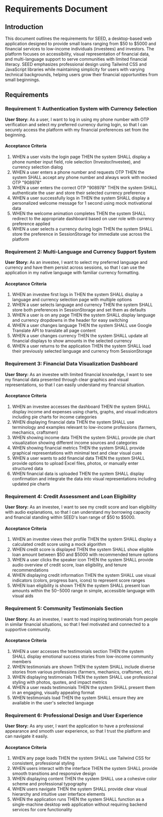 # Requirements Document

## Introduction

This document outlines the requirements for SEED, a desktop-based web application designed to provide small loans ranging from $50 to $5000 and financial services to low-income individuals (investees) and investors. The platform focuses on accessibility, visual representation of financial data, and multi-language support to serve communities with limited financial literacy. SEED emphasizes professional design using Tailwind CSS and JavaScript libraries while maintaining simplicity for users with varying technical backgrounds, helping users grow their financial opportunities from small beginnings.

## Requirements

### Requirement 1: Authentication System with Currency Selection

**User Story:** As a user, I want to log in using my phone number with OTP verification and select my preferred currency during login, so that I can securely access the platform with my financial preferences set from the beginning.

#### Acceptance Criteria

1. WHEN a user visits the login page THEN the system SHALL display a phone number input field, role selection (Investor/Investee), and currency selection dialog
2. WHEN a user enters a phone number and requests OTP THEN the system SHALL accept any phone number and always work with mocked OTP "908978"
3. WHEN a user enters the correct OTP "908978" THEN the system SHALL authenticate the user and store their selected currency preference
4. WHEN a user successfully logs in THEN the system SHALL display a personalized welcome message for 1 second using mock motivational data
5. WHEN the welcome animation completes THEN the system SHALL redirect to the appropriate dashboard based on user role with currency preference applied
6. WHEN a user selects a currency during login THEN the system SHALL store the preference in SessionStorage for immediate use across the platform

### Requirement 2: Multi-Language and Currency Support System

**User Story:** As an investee, I want to select my preferred language and currency and have them persist across sessions, so that I can use the application in my native language with familiar currency formatting.

#### Acceptance Criteria

1. WHEN an investee first logs in THEN the system SHALL display a language and currency selection page with multiple options
2. WHEN a user selects language and currency THEN the system SHALL store both preferences in SessionStorage and set them as defaults
3. WHEN a user is on any page THEN the system SHALL display language and currency dropdowns in the header for easy switching
4. WHEN a user changes language THEN the system SHALL use Google Translate API to translate all page content
5. WHEN a user changes currency THEN the system SHALL update all financial displays to show amounts in the selected currency
6. WHEN a user returns to the application THEN the system SHALL load their previously selected language and currency from SessionStorage

### Requirement 3: Financial Data Visualization Dashboard

**User Story:** As an investee with limited financial knowledge, I want to see my financial data presented through clear graphics and visual representations, so that I can easily understand my financial situation.

#### Acceptance Criteria

1. WHEN an investee accesses the dashboard THEN the system SHALL display income and expenses using charts, graphs, and visual indicators including pie charts for income categories
2. WHEN displaying financial data THEN the system SHALL use terminology and examples relevant to low-income professions (farmers, mechanics, craftsmen)
3. WHEN showing income data THEN the system SHALL provide pie chart visualization showing different income sources and categories
4. WHEN showing financial metrics THEN the system SHALL provide graphical representations with minimal text and clear visual cues
5. WHEN a user wants to add financial data THEN the system SHALL provide options to upload Excel files, photos, or manually enter structured data
6. WHEN financial data is uploaded THEN the system SHALL display confirmation and integrate the data into visual representations including updated pie charts

### Requirement 4: Credit Assessment and Loan Eligibility

**User Story:** As an investee, I want to see my credit score and loan eligibility with audio explanations, so that I can understand my borrowing capacity and financial standing within SEED's loan range of $50 to $5000.

#### Acceptance Criteria

1. WHEN an investee views their profile THEN the system SHALL display a calculated credit score using a mock algorithm
2. WHEN credit score is displayed THEN the system SHALL show eligible loan amount between $50 and $5000 with recommended tenure options
3. WHEN a user clicks the speaker icon THEN the system SHALL provide audio overview of credit score, loan eligibility, and tenure recommendations
4. WHEN displaying credit information THEN the system SHALL use visual indicators (colors, progress bars, icons) to represent score ranges
5. WHEN loan eligibility is shown THEN the system SHALL present loan amounts within the $50-$5000 range in simple, accessible language with visual aids

### Requirement 5: Community Testimonials Section

**User Story:** As an investee, I want to read inspiring testimonials from people in similar financial situations, so that I feel motivated and connected to a supportive community.

#### Acceptance Criteria

1. WHEN a user accesses the testimonials section THEN the system SHALL display emotional success stories from low-income community members
2. WHEN testimonials are shown THEN the system SHALL include diverse stories from various professions (farmers, mechanics, craftsmen, etc.)
3. WHEN displaying testimonials THEN the system SHALL use professional styling with photos, quotes, and impact metrics
4. WHEN a user reads testimonials THEN the system SHALL present them in an engaging, visually appealing format
5. WHEN testimonials load THEN the system SHALL ensure they are available in the user's selected language

### Requirement 6: Professional Design and User Experience

**User Story:** As any user, I want the application to have a professional appearance and smooth user experience, so that I trust the platform and can navigate it easily.

#### Acceptance Criteria

1. WHEN any page loads THEN the system SHALL use Tailwind CSS for consistent, professional styling
2. WHEN users interact with the interface THEN the system SHALL provide smooth transitions and responsive design
3. WHEN displaying content THEN the system SHALL use a cohesive color scheme and professional typography
4. WHEN users navigate THEN the system SHALL provide clear visual hierarchy and intuitive user interface elements
5. WHEN the application runs THEN the system SHALL function as a single-machine desktop web application without requiring backend services for core functionality